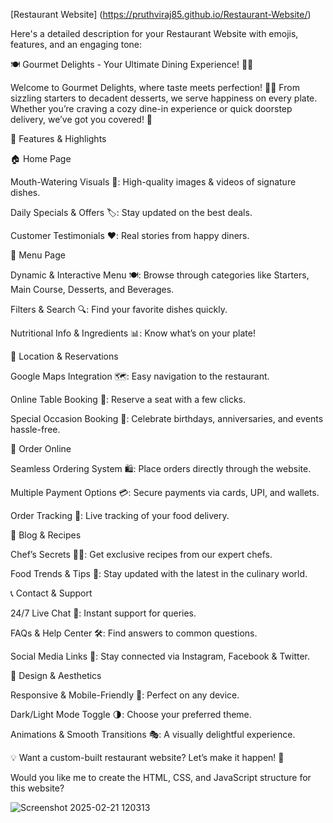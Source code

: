 [Restaurant Website] (https://pruthviraj85.github.io/Restaurant-Website/)

Here's a detailed description for your Restaurant Website with emojis, features, and an engaging tone:

🍽️ Gourmet Delights - Your Ultimate Dining Experience! 🍷✨

Welcome to Gourmet Delights, where taste meets perfection! 🍝🍕 From sizzling starters to decadent desserts, we serve happiness on every plate. Whether you’re craving a cozy dine-in experience or quick doorstep delivery, we’ve got you covered! 🚀

🌟 Features & Highlights

🏠 Home Page

Mouth-Watering Visuals 🎥: High-quality images & videos of signature dishes.

Daily Specials & Offers 🏷️: Stay updated on the best deals.

Customer Testimonials ❤️: Real stories from happy diners.

📖 Menu Page

Dynamic & Interactive Menu 🍽️: Browse through categories like Starters, Main Course, Desserts, and Beverages.

Filters & Search 🔍: Find your favorite dishes quickly.

Nutritional Info & Ingredients 📊: Know what’s on your plate!

📍 Location & Reservations

Google Maps Integration 🗺️: Easy navigation to the restaurant.

Online Table Booking 📅: Reserve a seat with a few clicks.

Special Occasion Booking 🎉: Celebrate birthdays, anniversaries, and events hassle-free.

🛒 Order Online

Seamless Ordering System 🛍️: Place orders directly through the website.

Multiple Payment Options 💳: Secure payments via cards, UPI, and wallets.

Order Tracking 🚴: Live tracking of your food delivery.

📰 Blog & Recipes

Chef’s Secrets 🧑‍🍳: Get exclusive recipes from our expert chefs.

Food Trends & Tips 🍲: Stay updated with the latest in the culinary world.

📞 Contact & Support

24/7 Live Chat 💬: Instant support for queries.

FAQs & Help Center 🛠️: Find answers to common questions.

Social Media Links 📲: Stay connected via Instagram, Facebook & Twitter.

🎨 Design & Aesthetics

Responsive & Mobile-Friendly 📱: Perfect on any device.

Dark/Light Mode Toggle 🌗: Choose your preferred theme.

Animations & Smooth Transitions 🎭: A visually delightful experience.

💡 Want a custom-built restaurant website? Let’s make it happen! 🚀

Would you like me to create the HTML, CSS, and JavaScript structure for this website?

![Screenshot 2025-02-21 120313](https://github.com/user-attachments/assets/bb3e5d54-b823-4538-9410-0fcb66e633e6)
